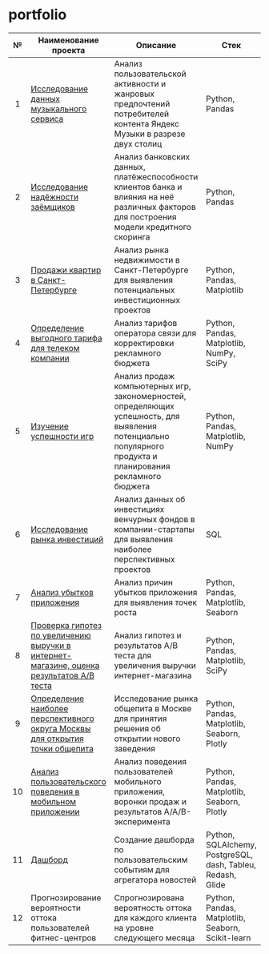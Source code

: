 # portfolio

| №   | Наименование проекта  | Описание  |  Стек |
|:---:|---|---|---|
| 1  | [Исследование данных музыкального сервиса](https://github.com/arhitru/portfolio/tree/main/music_service)  | Анализ пользовательской активности и жанровых предпочтений потребителей контента Яндекс Музыки в разрезе двух столиц | Python, Pandas  |
| 2  | [Исследование надёжности заёмщиков](https://github.com/arhitru/portfolio/tree/main/reliability_of_borrowers)  | Анализ банковских данных, платёжеспособности клиентов банка и влияния на неё различных факторов для построения модели кредитного скоринга  | Python, Pandas  |
|  3 |  [Продажи квартир в Санкт-Петербурге](https://github.com/arhitru/portfolio/tree/main/apartment_sales) | Анализ рынка недвижимости в Санкт-Петербурге для выявления потенциальных инвестиционных проектов  |  Python, Pandas, Matplotlib |
| 4 | [Определение выгодного тарифа для телеком компании](https://github.com/arhitru/portfolio/tree/main/favorable_tariff) | Анализ тарифов оператора связи для корректировки рекламного бюджета | Python, Pandas, Matplotlib, NumPy, SciPy |
| 5 | [Изучение успешности игр](https://github.com/arhitru/portfolio/tree/main/success_games) | Анализ продаж компьютерных игр, закономерностей, определяющих успешность, для выявления потенциально популярного продукта и планирования рекламного бюджета | Python, Pandas, Matplotlib, NumPy |
| 6 | [Исследование рынка инвестиций](https://github.com/arhitru/portfolio/tree/main/investing_startups) | Анализ данных об инвестициях венчурных фондов в компании-стартапы для выявления наиболее перспективных проектов | SQL |
| 7 | [Анализ убытков приложения](https://github.com/arhitru/portfolio/tree/main/losses) | Анализ причин убытков приложения для выявления точек роста | Python, Pandas, Matplotlib, Seaborn |
| 8 | [Проверка гипотез по увеличению выручки в интернет-магазине, оценка результатов A/B теста](https://github.com/arhitru/portfolio/tree/main/increase_revenue) | Анализ гипотез и результатов А/В теста для увеличения выручки интернет-магазина | Python, Pandas, Matplotlib, SciPy |
| 9 | [Определение наиболее перспективного округа Москвы для открытия точки общепита](https://github.com/arhitru/portfolio/tree/main/moscow_food_establishments) | Исследование рынка общепита в Москве для принятия решения об открытии нового заведения | Python, Pandas, Matplotlib, Seaborn, Plotly |
| 10 | [Анализ пользовательского поведения в мобильном приложении](https://github.com/arhitru/portfolio/tree/main/user_behavior) | Анализ поведения пользователей мобильного приложения, воронки продаж и результатов A/A/B-эксперимента | Python, Pandas, Matplotlib, Seaborn, Plotly |
| 11 | [Дашборд](https://github.com/arhitru/portfolio/tree/main/dashboard) | Создание дашборда по пользовательским событиям для агрегатора новостей | Python, SQLAlchemy, PostgreSQL, dash, Tableu, Redash, Glide |
| 12 | Прогнозирование вероятности оттока пользователей фитнес-центров | Спрогнозирована вероятность оттока для каждого клиента на уровне следующего месяца | Python, Pandas, Matplotlib, Seaborn, Scikit-learn |
